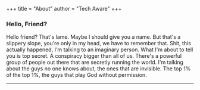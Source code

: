 +++
title = "About"
author = "Tech Aware"
+++

### Hello, Friend?

Hello friend? That's lame. Maybe I should give you a name. But that's a slippery slope, you're only in my head, we have to remember that. Shit, this actually happened, I'm talking to an imaginary person. What I'm about to tell you is top secret. A conspiracy bigger than all of us. There's a powerful group of people out there that are secretly running the world. I'm talking about the guys no one knows about, the ones that are invisible. The top 1% of the top 1%, the guys that play God without permission.

---
